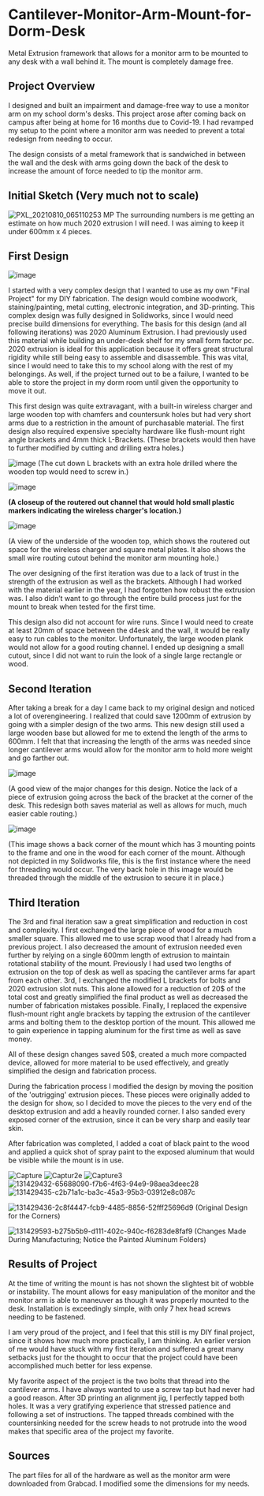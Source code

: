 

# Cantilever-Monitor-Arm-Mount-for-Dorm-Desk
Metal Extrusion framework that allows for a monitor arm to be mounted to any desk with a wall behind it. The mount is completely damage free. 

## Project Overview
I designed and built an impairment and damage-free way to use a monitor arm on my school dorm's desks. This project arose after coming back on campus after being at home for 16 months due to Covid-19. I had revamped my setup to the point where a monitor arm was needed to prevent a total redesign from needing to occur. 


The design consists of a metal framework that is sandwiched in between the wall and the desk with arms going down the back of the desk to increase the amount of force needed to tip the monitor arm.

## Initial Sketch (Very much not to scale) 
![PXL_20210810_065110253 MP](https://user-images.githubusercontent.com/72219191/130905371-cfd65c1c-fd60-417c-8e23-f0fbc41e6ed7.jpg)
The surrounding numbers is me getting an estimate on how much 2020 extrusion I will need. I was aiming to keep it under 600mm x 4 pieces. 
## First Design
![image](https://user-images.githubusercontent.com/72219191/131051574-6ffecf74-da20-4116-984f-ea40455dfdf4.png)

I started with a very complex design that I wanted to use as my own "Final Project" for my DIY fabrication. The design would combine woodwork, staining/painting, metal cutting, electronic integration, and 3D-printing. This complex design was fully designed in Solidworks, since I would need precise build dimensions for everything. The basis for this design (and all following iterations) was 2020 Aluminum Extrusion. I had previously used this material while building an under-desk shelf for my small form factor pc. 2020 extrusion is ideal for this application because it offers great structural rigidity while still being easy to assemble and disassemble. This was vital, since I would need to take this to my school along with the rest of my belongings. As well, if the project turned out to be a failure, I wanted to be able to store the project in my dorm room until given the opportunity to move it out. 

This first design was quite extravagant, with a built-in wireless charger and large wooden top with chamfers and countersunk holes but had very short arms due to a restriction in the amount of purchasable material. The first design also required expensive specialty hardware like flush-mount right angle brackets and 4mm thick L-Brackets. (These brackets would then have to further modified by cutting and drilling extra holes.) 

![image](https://user-images.githubusercontent.com/72219191/131070326-855daf5f-9c2e-4be8-8c7a-afa721cdfe14.png)
(The cut down L brackets with an extra hole drilled where the wooden top would need to screw in.)


![image](https://user-images.githubusercontent.com/72219191/131070449-ce10c0b4-82d2-41b8-9583-402e0863dddf.png)

**(A closeup of the routered out channel that would hold small plastic markers indicating the wireless charger's location.)**

![image](https://user-images.githubusercontent.com/72219191/131070965-6f5b3cf8-1b23-4139-8bd4-9652885e939a.png)

(A view of the underside of the wooden top, which shows the routered out space for the wireless charger and square metal plates. It also shows the small wire routing cutout behind the monitor arm mounting hole.)



The over designing of the first iteration was due to a lack of trust in the strength of the extrusion as well as the brackets. Although I had worked with the material earlier in the year, I had forgotten how robust the extrusion was. I also didn’t want to go through the entire build process just for the mount to break when tested for the first time.

This design also did not account for wire runs. Since I would need to create at least 20mm of space between the d4esk and the wall, it would be really easy to run cables to the monitor. Unfortunately, the large wooden plank would not allow for a good routing channel. I ended up designing a small cutout, since I did not want to ruin the look of a single large rectangle or wood. 

## Second Iteration

After taking a break for a day I came back to my original design and noticed a lot of overengineering. I realized that could save 1200mm of extrusion by going with a simpler design of the two arms. This new design still used a large wooden base but allowed for me to extend the length of the arms to 600mm. I felt that that increasing the length of the arms was needed since longer cantilever arms would allow for the monitor arm to hold more weight and go farther out.


![image](https://user-images.githubusercontent.com/72219191/131073935-f4999aaa-6821-4126-a466-4105c22f0538.png)

(A good view of the major changes for this design. Notice the lack of a piece of extrusion going across the back of the bracket at the corner of the desk. This redesign both saves material as well as allows for much, much easier cable routing.)

![image](https://user-images.githubusercontent.com/72219191/131074041-d0ba4622-6146-4b11-853a-9d681e45ce4b.png)

(This image shows a back corner of the mount which has 3 mounting points to the frame and one in the wood for each corner of the mount. Although not depicted in my Solidworks file, this is the first instance where the need for threading would occur. The very back hole in this image would be threaded through the middle of the extrusion to secure it in place.)

## Third Iteration
The 3rd and final iteration saw a great simplification and reduction in cost and complexity. I first exchanged the large piece of wood for a much smaller square. This allowed me to use scrap wood that I already had from a previous project. I also decreased the amount of extrusion needed even further by relying on a single 600mm length of extrusion to maintain rotational stability of the mount. Previously I had used two lengths of extrusion on the top of desk as well as spacing the cantilever arms far apart from each other. 3rd, I exchanged the modified L brackets for bolts and 2020 extrusion slot nuts. This alone allowed for a reduction of 20$ of the total cost and greatly simplified the final product as well as decreased the number of fabrication mistakes possible. Finally, I replaced the expensive flush-mount right angle brackets by tapping the extrusion of the cantilever arms and bolting them to the desktop portion of the mount. This allowed me to gain experience in tapping aluminum for the first time as well as save money. 

All of these design changes saved 50$, created a much more compacted device, allowed for more material to be used effectively, and greatly simplified the design and fabrication process. 

During the fabrication process I modified the design by moving the position of the 'outrigging' extrusion pieces. These pieces were originally added to the design for show, so I decided  to move the pieces to the very end of the desktop extrusion and add a heavily rounded corner. I also sanded every exposed corner of the extrusion, since it can be very sharp and easily tear skin.

After fabrication was completed, I added a coat of black paint to the wood and applied a quick shot of spray paint to the exposed aluminum that would be visible while the mount is in use. 

![Capture](https://user-images.githubusercontent.com/72219191/131429595-81b5873e-bb26-4197-b4fb-5e63e6aaf1bc.PNG)
![Captur2e](https://user-images.githubusercontent.com/72219191/131429597-42e0c7bd-9d40-491c-a23a-26dcf2bb7836.PNG)
![Capture3](https://user-images.githubusercontent.com/72219191/131429596-33429161-0beb-4f70-8c82-c1ab0a7510f6.PNG)
![131429432-65688090-f7b6-4f63-94e9-98aea3deec28](https://user-images.githubusercontent.com/72219191/131612154-abd31998-2d31-420f-9e80-4a090e384151.jpg)
![131429435-c2b71a1c-ba3c-45a3-95b3-03912e8c087c](https://user-images.githubusercontent.com/72219191/131612389-5184a179-7d2c-4d8b-b389-46421474427d.jpg)


![131429436-2c8f4447-fcb9-4485-8856-52fff25696d9](https://user-images.githubusercontent.com/72219191/131612532-f6cdca69-1abe-4916-8cfd-2c4882f5c115.jpg)
(Original Design for the Corners)

![131429593-b275b5b9-d111-402c-940c-f6283de8faf9](https://user-images.githubusercontent.com/72219191/131612539-a7797a4c-65f1-460a-844b-517295b2865c.PNG)
(Changes Made During Manufacturing; Notice the Painted Aluminum Folders) 

## Results of Project 

At the time of writing the mount is has not shown the slightest bit of wobble or instability. The mount allows for easy manipulation of the monitor and the monitor arm is able to maneuver as though it was properly mounted to the desk. Installation is exceedingly simple, with only 7 hex head screws needing to be fastened. 

I am very proud of the project, and I feel that this still is my DIY final project, since it shows how much more practically, I am thinking. An earlier version of me would have stuck with my first iteration and suffered a great many setbacks just for the thought to occur that the project could have been accomplished much better for less expense.

My favorite aspect of the project is the two bolts that thread into the cantilever arms. I have always wanted to use a screw tap but had never had a good reason. After 3D printing an alignment jig, I perfectly tapped both holes. It was a very gratifying experience that stressed patience and following a set of instructions. The tapped threads combined with the countersinking needed for the screw heads to not protrude into the wood makes that specific area of the project my favorite. 

## Sources
The part files for all of the hardware as well as the monitor arm were downloaded from Grabcad. I modified some the dimensions for my needs.

